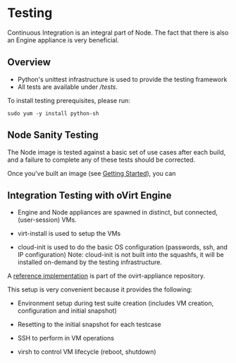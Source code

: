 # Testing

Continuous Integration is an integral part of Node.
The fact that there is also an Engine appliance is very beneficial.

## Overview

-   Python's unittest infrastructure is used to provide the testing framework
-   All tests are available under */tests*.

To install testing prerequisites, please run:

    sudo yum -y install python-sh

## Node Sanity Testing

The Node image is tested against a basic set of use cases after each build, and
a failure to complete any of these tests should be corrected.

Once you've built an image (see [Getting Started](getting-started.md)), you can


## Integration Testing with oVirt Engine

-   Engine and Node appliances are spawned in distinct, but connected,
(user-session) VMs.

-   virt-install is used to setup the VMs

-   cloud-init is used to do the basic OS configuration (passwords, ssh, and IP
  configuration) Note: cloud-init is not built into the squashfs, it will be
  installed on-demand by the testing infrastructure.

A [reference implementation](
  https://gerrit.ovirt.org/gitweb?p=ovirt-appliance.git;a=tree;f=tests) is part
  of the ovirt-appliance repository.

This setup is very convenient because it provides the following:

-   Environment setup during test suite creation (includes VM creation,
  configuration and initial snapshot)

-   Resetting to the initial snapshot for each testcase

-   SSH to perform in VM operations

-   virsh to control VM lifecycle (reboot, shutdown)
